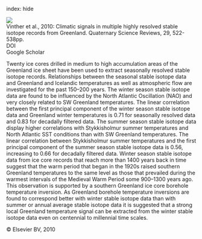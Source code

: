 index: hide

<div class="Citation">
    <div class="Citation-thumb CitationThumb-linked"  data-href="https://doi.org/10.1016/j.quascirev.2009.11.002">
      <img src="https://static.claimspace.cloud/climate-study-static/refs/thumbs/5/Vinther_et_al_2010-thumb.png" />
    </div>

  <div class="Citation-body">
    <div class="Citation-text">Vinther et al., 2010: Climatic signals in multiple highly resolved stable isotope records from Greenland. <span class="Article-journal">Quaternary Science Reviews, </span><span class="Article-volume">29, </span>522-538pp.</div>
    <div class="Citation-links">
      <div class="CitationLink" data-href="https://doi.org/10.1016/j.quascirev.2009.11.002">
        <div class="CitationLink-icon CitationLink-Doi"></div>
        <div class="CitationLink-text">DOI</div>
      </div>
      <div class="CitationLink" data-href="https://scholar.google.com/scholar?q=10.1016/j.quascirev.2009.11.002">
        <div class="CitationLink-icon CitationLink-Scholar"></div>
        <div class="CitationLink-text">Google Scholar</div>
      </div>
    </div>
  </div>
</div>

Twenty ice cores drilled in medium to high accumulation areas of the Greenland ice sheet have been used to extract seasonally resolved stable isotope records. Relationships between the seasonal stable isotope data and Greenland and Icelandic temperatures as well as atmospheric flow are investigated for the past 150–200 years. The winter season stable isotope data are found to be influenced by the North Atlantic Oscillation (NAO) and very closely related to SW Greenland temperatures. The linear correlation between the first principal component of the winter season stable isotope data and Greenland winter temperatures is 0.71 for seasonally resolved data and 0.83 for decadally filtered data. The summer season stable isotope data display higher correlations with Stykkisholmur summer temperatures and North Atlantic SST conditions than with SW Greenland temperatures. The linear correlation between Stykkisholmur summer temperatures and the first principal component of the summer season stable isotope data is 0.56, increasing to 0.66 for decadally filtered data.                   Winter season stable isotope data from ice core records that reach more than 1400 years back in time suggest that the warm period that began in the 1920s raised southern Greenland temperatures to the same level as those that prevailed during the warmest intervals of the Medieval Warm Period some 900–1300 years ago. This observation is supported by a southern Greenland ice core borehole temperature inversion. As Greenland borehole temperature inversions are found to correspond better with winter stable isotope data than with summer or annual average stable isotope data it is suggested that a strong local Greenland temperature signal can be extracted from the winter stable isotope data even on centennial to millennial time scales.

<div class="Citation-copy">
&copy; Elsevier BV, 2010
</div>